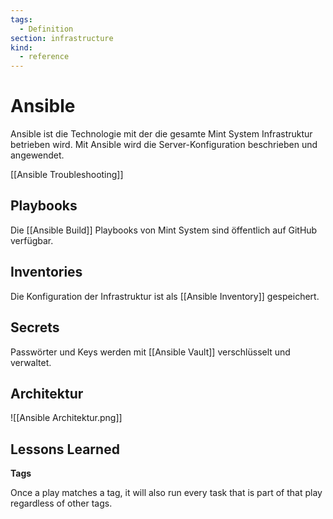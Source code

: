 ```yaml
---
tags:
  - Definition
section: infrastructure
kind:
  - reference
---
```

# Ansible

Ansible ist die Technologie mit der die gesamte Mint System Infrastruktur betrieben wird. Mit Ansible wird die Server-Konfiguration beschrieben und angewendet.

[[Ansible Troubleshooting]]

## Playbooks

Die [[Ansible Build]] Playbooks von Mint System sind öffentlich auf GitHub verfügbar.

## Inventories

Die Konfiguration der Infrastruktur ist als [[Ansible Inventory]] gespeichert.

## Secrets

Passwörter und Keys werden mit [[Ansible Vault]] verschlüsselt und verwaltet.

## Architektur

![[Ansible Architektur.png]]

## Lessons Learned

**Tags**

Once a play matches a tag, it will also run every task that is part of that play regardless of other tags.
